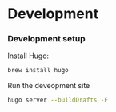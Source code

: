 # Development
### Development setup

Install Hugo:
```bash
brew install hugo
```
Run the deveopment site
```bash
hugo server --buildDrafts -F
```